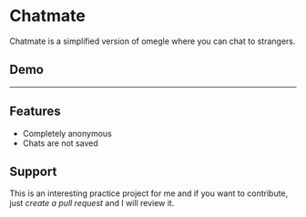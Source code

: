 # Chatmate

Chatmate is a simplified version of omegle where you can chat to strangers.

## Demo

---

## Features

- Completely anonymous
- Chats are not saved

## Support

This is an interesting practice project for me and if you want to contribute, just _create a pull request_ and I will review it.
